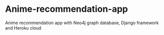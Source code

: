 # Anime-recommendation-app
Anime recommendation app with Neo4j graph database, Django framework and Heroku cloud

